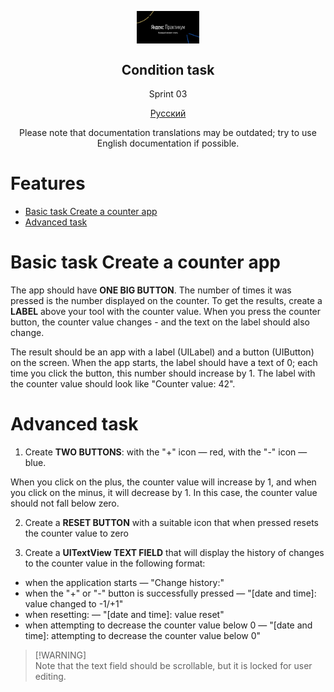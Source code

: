 <p align="center">
 <img width="100px" src="https://github.com/UlyanaHanush/Counter/blob/main/image/yaPracticum.jpg" align="center" alt="Condition task" />
 <h2 align="center">Condition task</h2>
 <p align="center">Sprint 03</p>
<p align="center">
<a href="readme_rus.md">Русский</a>
</p>

<p align="center">Please note that documentation translations may be outdated; try to use English documentation if possible.</p>

# Features <!-- omit in toc -->

- [Basic task Create a counter app](#basic-task-create-a-counter-app)
- [Advanced task](#advanced-task)

# Basic task Create a counter app
The app should have **ONE BIG BUTTON**. The number of times it was pressed is the number displayed on the counter. To get the results, create a **LABEL** above your tool with the counter value. When you press the counter button, the counter value changes - and the text on the label should also change.

The result should be an app with a label (UILabel) and a button (UIButton) on the screen. When the app starts, the label should have a text of 0; each time you click the button, this number should increase by 1. The label with the counter value should look like "Counter value: 42".

# Advanced task

1. Create **TWO BUTTONS**: 
with the "+" icon — red, 
with the "-" icon — blue. 

When you click on the plus, the counter value will increase by 1, 
and when you click on the minus, it will decrease by 1. 
In this case, the counter value should not fall below zero. 

2. Create a **RESET BUTTON** with a suitable icon that when pressed resets the counter value to zero

3. Create a **UITextView TEXT FIELD** that will display the history of changes to the counter value in the following format:
- when the application starts — "Change history:"
- when the "+" or "-" button is successfully pressed — "[date and time]: value changed to -1/+1"
- when resetting: — "[date and time]: value reset"
- when attempting to decrease the counter value below 0 — "[date and time]: attempting to decrease the counter value below 0"

> [!WARNING]\
> Note that the text field should be scrollable, but it is locked for user editing.
